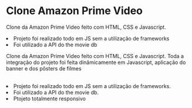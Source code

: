 <h1>Clone Amazon Prime Video</h1>

 <p> Clone da Amazon Prime Video feito com HTML, CSS e Javascript. </p>
 <li>Projeto foi realizado todo em JS sem a utilização de frameworks </li>
 <li>Foi utilizado a API do the movie db</li>
 <p> Clone da Amazon Prime Video feito com HTML, CSS e Javascript. Toda a integração do projeto foi feita dinâmicamente em Javascript, aplicação do banner e dos pôsters de filmes</p><br>
 <li>Projeto foi realizado todo em JS sem a utilização de frameworks. </li>
 <li>Foi utilizado a API do the movie db.</li>
 <li>Ptojeto totalmente responsivo</li> 
<br>



